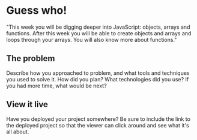 # Guess who!

"This week you will be digging deeper into JavaScript: objects, arrays and functions. After this week you will be able to create
objects and arrays and loops through your arrays. You will also know more about functions."

## The problem

Describe how you approached to problem, and what tools and techniques you used to solve it. How did you plan? What technologies did you use? If you had more time, what would be next?

## View it live

Have you deployed your project somewhere? Be sure to include the link to the deployed project so that the viewer can click around and see what it's all about.
